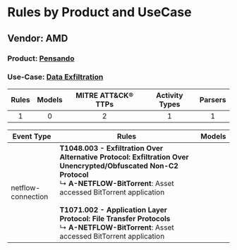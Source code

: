 Rules by Product and UseCase
============================
Vendor: AMD
-----------
### Product: [Pensando](../ds_amd_pensando.md)
### Use-Case: [Data Exfiltration](../../../../UseCases/uc_data_exfiltration.md)

| Rules | Models | MITRE ATT&CK® TTPs | Activity Types | Parsers |
|:-----:|:------:|:------------------:|:--------------:|:-------:|
|   1   |   0    |         2          |       1        |    1    |

| Event Type         | Rules    | Models |
| ---- | ---- | ------ |
| netflow-connection | <b>T1048.003 - Exfiltration Over Alternative Protocol: Exfiltration Over Unencrypted/Obfuscated Non-C2 Protocol</b><br> ↳ <b>A-NETFLOW-BitTorrent</b>: Asset accessed BitTorrent application<br><br><b>T1071.002 - Application Layer Protocol: File Transfer Protocols</b><br> ↳ <b>A-NETFLOW-BitTorrent</b>: Asset accessed BitTorrent application |        |